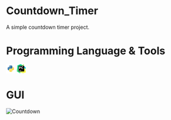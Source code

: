 # Countdown_Timer
A simple countdown timer project.

# Programming Language & Tools
[<code><img height="25" src="https://github.com/github/explore/blob/main/topics/python/python.png"></code>](https://www.python.org/)
[<code><img height="25" src="https://github.com/github/explore/blob/main/topics/pycharm/pycharm.png"></code>](https://www.jetbrains.com/pycharm/)

# GUI
<img width="805" alt="Countdown " src="https://user-images.githubusercontent.com/100073823/184262149-a5ef210c-09af-4e4f-8a7e-024a68c22daa.png">
